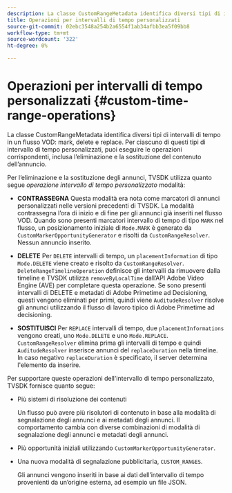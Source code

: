 ```yaml
---
description: La classe CustomRangeMetadata identifica diversi tipi di intervalli di tempo in un flusso VOD, contrassegnandoli, eliminandoli e sostituendoli. Per ciascuno di questi tipi di intervallo di tempo personalizzati, puoi eseguire le operazioni corrispondenti, inclusa l’eliminazione e la sostituzione del contenuto dell’annuncio.
title: Operazioni per intervalli di tempo personalizzati
source-git-commit: 02ebc3548a254b2a6554f1ab34afbb3ea5f09bb8
workflow-type: tm+mt
source-wordcount: '322'
ht-degree: 0%

---
```


# Operazioni per intervalli di tempo personalizzati {#custom-time-range-operations}

La classe CustomRangeMetadata identifica diversi tipi di intervalli di tempo in un flusso VOD: mark, delete e replace. Per ciascuno di questi tipi di intervallo di tempo personalizzati, puoi eseguire le operazioni corrispondenti, inclusa l’eliminazione e la sostituzione del contenuto dell’annuncio.

<!--<a id="section_1323C0BAC259424C85A6ACFB48FE77EC"></a>-->

Per l’eliminazione e la sostituzione degli annunci, TVSDK utilizza quanto segue *operazione intervallo di tempo personalizzato* modalità:

* **CONTRASSEGNA** Questa modalità era nota come marcatori di annunci personalizzati nelle versioni precedenti di TVSDK. La modalità contrassegna l’ora di inizio e di fine per gli annunci già inseriti nel flusso VOD. Quando sono presenti marcatori intervallo di tempo di tipo `MARK` nel flusso, un posizionamento iniziale di `Mode.MARK` è generato da `CustomMarkerOpportunityGenerator` e risolti da `CustomRangeResolver`. Nessun annuncio inserito.

* **DELETE** Per `DELETE` intervalli di tempo, un `placementInformation` di tipo `Mode.DELETE` viene creato e risolto da `CustomRangeResolver`. `DeleteRangeTimelineOperation` definisce gli intervalli da rimuovere dalla timeline e TVSDK utilizza `removeByLocalTime` dall’API Adobe Video Engine (AVE) per completare questa operazione. Se sono presenti intervalli di DELETE e metadati di Adobe Primetime ad Decisioning, questi vengono eliminati per primi, quindi viene `AuditudeResolver` risolve gli annunci utilizzando il flusso di lavoro tipico di Adobe Primetime ad decisioning.

* **SOSTITUISCI** Per `REPLACE` intervalli di tempo, due `placementInformations` vengono creati, uno `Mode.DELETE` e uno `Mode.REPLACE`. `CustomRangeResolver` elimina prima gli intervalli di tempo e quindi `AuditudeResolver` inserisce annunci del `replaceDuration` nella timeline. In caso negativo `replaceDuration` è specificato, il server determina l&#39;elemento da inserire.

Per supportare queste operazioni dell&#39;intervallo di tempo personalizzato, TVSDK fornisce quanto segue:

* Più sistemi di risoluzione dei contenuti

  Un flusso può avere più risolutori di contenuto in base alla modalità di segnalazione degli annunci e ai metadati degli annunci. Il comportamento cambia con diverse combinazioni di modalità di segnalazione degli annunci e metadati degli annunci.
* Più opportunità iniziali utilizzando `CustomMarkerOpportunityGenerator`.
* Una nuova modalità di segnalazione pubblicitaria, `CUSTOM_RANGES`.

  Gli annunci vengono inseriti in base ai dati dell’intervallo di tempo provenienti da un’origine esterna, ad esempio un file JSON.
